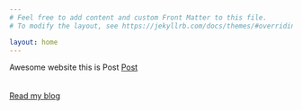 ```yaml
---
# Feel free to add content and custom Front Matter to this file.
# To modify the layout, see https://jekyllrb.com/docs/themes/#overriding-theme-defaults

layout: home
---
```

Awesome website this is
Post 
[Post](/_posts/2021-02-07-welcome-to-jekyll.markdown)
<br><br><br>
<a href="#link" class="btn btn-info" role="button">Read my blog</a>
